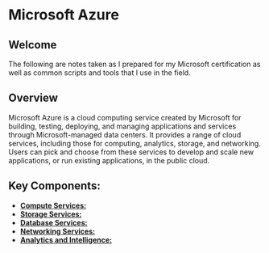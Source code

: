 # Microsoft Azure
## Welcome
The following are notes taken as I prepared for my Microsoft certification as well as common scripts and tools that I use in the field.

## Overview
Microsoft Azure is a cloud computing service created by Microsoft for building, testing, deploying, and managing applications and services through Microsoft-managed data centers. It provides a range of cloud services, including those for computing, analytics, storage, and networking. Users can pick and choose from these services to develop and scale new applications, or run existing applications, in the public cloud.

## Key Components:
- **[Compute Services:](https://github.com/georgemarantos/Microsoft/tree/main/Azure/Compute/)**
- **[Storage Services:](https://github.com/georgemarantos/Microsoft/tree/main/Azure/Storage/)**
- **[Database Services:](https://github.com/georgemarantos/Microsoft/tree/main/Azure/Database/)**
- **[Networking Services:](https://github.com/georgemarantos/Microsoft/tree/main/Azure/Networking/)**
- **[Analytics and Intelligence:](https://github.com/georgemarantos/Microsoft/tree/main/Azure/Analytics/)**